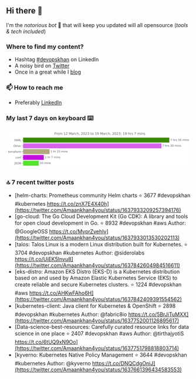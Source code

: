 <!--- [![Hits](https://hits.seeyoufarm.com/api/count/incr/badge.svg?url=https%3A%2F%2Fgithub.com%2Fakhan4u%2Fhit-counter&count_bg=%2379C83D&title_bg=%23555555&icon=&icon_color=%23E7E7E7&title=visits&edge_flat=false)](https://hits.seeyoufarm.com) --->

## Hi there 👋

I'm the _notorious bot_ 🤣 that will keep you updated will all opensource (_tools & tech included_) 

### Where to find my content?

* Hashtag [#devopskhan](https://www.linkedin.com/feed/hashtag/devopskhan) on LinkedIn
* A noisy bird on [Twitter](https://twitter.com/Amaankhan4you)
* Once in a great while I [blog](https://linuxparrot.netlify.app) 


### 📫 **How to reach me**

* Preferably [LinkedIn](https://www.linkedin.com/in/amaan-khan-linux-ninja)

### My last 7 days on keyboard ⌨️

<img src="https://github.com/akhan4u/akhan4u/blob/main/images/stat.svg" alt="Amaan's Wakatime Activity!"/>

### 🔝 7 recent twitter posts
<!-- DEVDOJO:START -->
- [helm-charts: Prometheus community Helm charts
⭐️ 3677
#devopskhan #kubernetes
https://t.co/znX7E4X40h](https://twitter.com/Amaankhan4you/status/1637933209257394176)
- [go-cloud: The Go Cloud Development Kit &lpar;Go CDK&rpar;: A library and tools for open cloud development in Go.
⭐️ 8932
#devopskhan #aws
Author: @GoogleOSS
https://t.co/MvprZvehIv](https://twitter.com/Amaankhan4you/status/1637933013530202113)
- [talos: Talos Linux is a modern Linux distribution built for Kubernetes.
⭐️ 3704
#devopskhan #kubernetes
Author: @siderolabs
https://t.co/UiEK5lnvu8](https://twitter.com/Amaankhan4you/status/1637842604984516611)
- [eks-distro: Amazon EKS Distro &lpar;EKS-D&rpar; is a Kubernetes distribution based on and used by Amazon Elastic Kubernetes Service &lpar;EKS&rpar; to create reliable and secure Kubernetes clusters.
⭐️ 1224
#devopskhan #aws
https://t.co/AHKwFAho6H](https://twitter.com/Amaankhan4you/status/1637842409391554562)
- [kubernetes-client: Java client for Kubernetes &amp; OpenShift 
⭐️ 2898
#devopskhan #kubernetes
Author: @fabric8io
https://t.co/5BrJiTuMXX](https://twitter.com/Amaankhan4you/status/1637752001126895617)
- [Data-science-best-resources: Carefully curated resource links for data science in one place
⭐️ 2407
#devopskhan #aws
Author: @tirthajyotiS
https://t.co/6tUQ9xN9Oo](https://twitter.com/Amaankhan4you/status/1637751798818803714)
- [kyverno: Kubernetes Native Policy Management
⭐️ 3644
#devopskhan #kubernetes
Author: @kyverno
https://t.co/DNQCdgOniJ](https://twitter.com/Amaankhan4you/status/1637661396434583553)
<!-- DEVDOJO:END -->

<!-- ![Amaan's GitHub stats](https://github-readme-stats.vercel.app/api?username=akhan4u&count_private=true&show_icons=true&hide=contribs) -->
